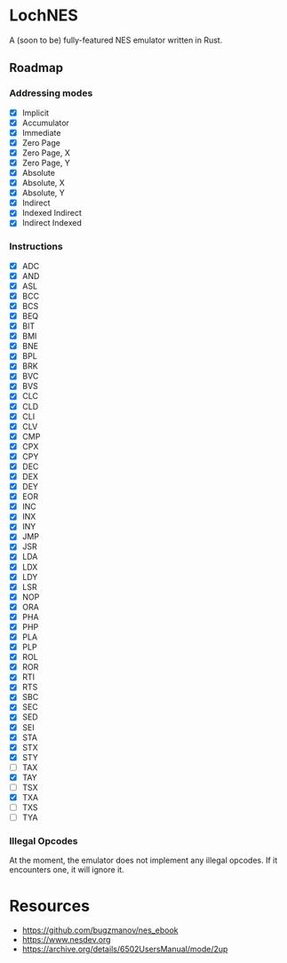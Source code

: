 # LochNES
A (soon to be) fully-featured NES emulator written in Rust. 

## Roadmap

### Addressing modes
- [x] Implicit
- [x] Accumulator
- [x] Immediate
- [x] Zero Page
- [x] Zero Page, X
- [x] Zero Page, Y
- [x] Absolute
- [x] Absolute, X
- [x] Absolute, Y
- [x] Indirect
- [x] Indexed Indirect
- [x] Indirect Indexed
### Instructions
- [X] ADC
- [X] AND
- [X] ASL
- [X] BCC
- [X] BCS
- [X] BEQ
- [X] BIT
- [X] BMI
- [X] BNE
- [X] BPL
- [X] BRK
- [X] BVC
- [X] BVS
- [X] CLC
- [X] CLD
- [X] CLI
- [X] CLV
- [X] CMP
- [X] CPX
- [X] CPY
- [X] DEC
- [X] DEX
- [X] DEY
- [X] EOR
- [X] INC
- [X] INX
- [X] INY
- [X] JMP
- [X] JSR
- [X] LDA
- [X] LDX
- [X] LDY
- [X] LSR
- [X] NOP
- [X] ORA
- [X] PHA
- [X] PHP
- [X] PLA
- [X] PLP
- [X] ROL
- [X] ROR
- [X] RTI
- [X] RTS
- [X] SBC
- [X] SEC
- [X] SED
- [X] SEI
- [X] STA
- [X] STX
- [X] STY
- [ ] TAX
- [X] TAY
- [ ] TSX
- [X] TXA
- [ ] TXS
- [ ] TYA

### Illegal Opcodes
At the moment, the emulator does not implement any illegal opcodes. If it encounters one, it will ignore it.

# Resources
- https://github.com/bugzmanov/nes_ebook
- https://www.nesdev.org
- https://archive.org/details/6502UsersManual/mode/2up